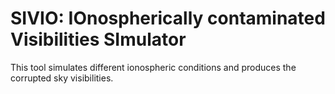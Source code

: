 # SIVIO: IOnospherically contaminated Visibilities SImulator
This tool simulates different ionospheric conditions and produces the corrupted sky visibilities.
